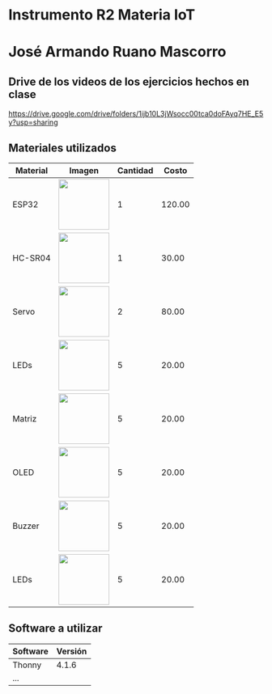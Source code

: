 # Instrumento R2 Materia IoT
# José Armando Ruano Mascorro

## Drive de los videos de los ejercicios hechos en clase

https://drive.google.com/drive/folders/1ijb10L3jWsocc00tca0doFAyq7HE_E5y?usp=sharing 

## Materiales utilizados
|Material|Imagen|Cantidad|Costo|
|--|--|--|--|
|ESP32|<img src="https://github.com/user-attachments/assets/0d280367-493e-4f7c-a587-36e1f822116b" width="100"/>|1|120.00|
|HC-SR04|<img width="100" src="https://github.com/user-attachments/assets/e8f3a364-83e3-4194-9eb1-15547012fb1b" />|1|30.00|
|Servo|<img src="https://encrypted-tbn0.gstatic.com/images?q=tbn:ANd9GcSCS2LOM7XetEE4N0_B1KxJhYDKp9Ve8MIXiA&s" width="100"/>|2|80.00|
|LEDs|<img src="https://encrypted-tbn0.gstatic.com/images?q=tbn:ANd9GcRCrORWYeYGwKMV-8mKFk_LDyt8DU1EhKOpXQ&s" width="100"/>|5|20.00|
|Matriz|<img src="https://th.bing.com/th/id/OIP.l44bTKqPzjL11nbec2G4jwHaHa?w=175&h=180&c=7&r=0&o=5&dpr=1.3&pid=1.7" width="100"/>|5|20.00|
|OLED|<img src="https://encrypted-tbn0.gstatic.com/images?q=tbn:ANd9GcRCrORWYeYGwKMV-8mKFk_LDyt8DU1EhKOpXQ&s" width="100"/>|5|20.00|
|Buzzer|<img src="https://encrypted-tbn0.gstatic.com/images?q=tbn:ANd9GcRCrORWYeYGwKMV-8mKFk_LDyt8DU1EhKOpXQ&s" width="100"/>|5|20.00|
|LEDs|<img src="https://encrypted-tbn0.gstatic.com/images?q=tbn:ANd9GcRCrORWYeYGwKMV-8mKFk_LDyt8DU1EhKOpXQ&s" width="100"/>|5|20.00|

## Software a utilizar
|Software|Versión|
|--|--|
|Thonny|4.1.6|
|...||
